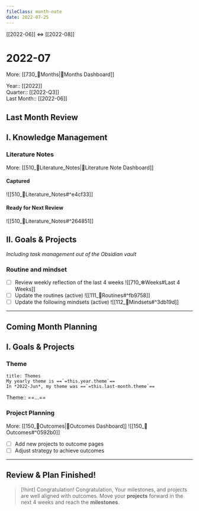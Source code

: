 ```yaml
---
fileClass: month-note  
date: 2022-07-25  
---
```

[[2022-06]] <=> [[2022-08]]

# 2022-07
More: [[730_📅Months|📅Months Dashboard]]

Year:: [[2022]]  
Quarter::  [[2022-Q3]]  
Last Month:: [[2022-06]]

## **Last Month Review**
## I. Knowledge Management
### Literature Notes 
More: [[510_📔Literature_Notes|📔Literature Note Dashboard]]
#### Captured
![[510_📔Literature_Notes#^e4cf33]]
#### Ready for Next Review
![[510_📔Literature_Notes#^264851]]

## II. Goals & Projects
*Including task management out of the Obsidian vault*

### Routine and mindset
- [ ] Review weekly reflection of the last 4 weeks
![[710_❇Weeks#Last 4 Weeks]]
- [ ] Update the routines (active)
![[111_🔁Routines#^fb9758]]
- [ ] Update the following mindsets (active)
![[112_🤯Mindsets#^3db19d]]

---
## **Coming Month Planning**
## I. Goals & Projects
### Theme
```ad-info
title: Themes
My yearly theme is ==`=this.year.theme`== 
In *2022-Jun*, my theme was ==`=this.last-month.theme`==  
```
Theme:: ==...==

### Project Planning 
More: [[150_🎯Outcomes|🎯Outcomes Dashboard]]
![[150_🎯Outcomes#^0592b0]]
- [ ] Add new projects to outcome pages
- [ ] Adjust strategy to achieve outcomes

---
## Review & Plan Finished! 
> [!hint] Congratulation!
> Congratulation, Your milestones, and projects are well aligned with outcomes.
> Move your **projects** forward in the next 4 weeks and reach the **milestones**.
